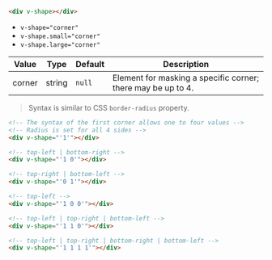 ```html
<div v-shape></div>
```

- `v-shape="corner"`
- `v-shape.small="corner"`
- `v-shape.large="corner"`

| Value  | Type   | Default | Description                                                  |
| ------ | ------ | ------- | ------------------------------------------------------------ |
| corner | string | `null`  | Element for masking a specific corner; there may be up to 4. |

> Syntax is similar to CSS `border-radius` property.

```html
<!-- The syntax of the first corner allows one to four values -->
<!-- Radius is set for all 4 sides -->
<div v-shape="'1'"></div>

<!-- top-left | bottom-right -->
<div v-shape="'1 0'"></div>

<!-- top-right | bottom-left -->
<div v-shape="'0 1'"></div>

<!-- top-left -->
<div v-shape="'1 0 0'"></div>

<!-- top-left | top-right | bottom-left -->
<div v-shape="'1 1 0'"></div>

<!-- top-left | top-right | bottom-right | bottom-left -->
<div v-shape="'1 1 1 1'"></div>
```
